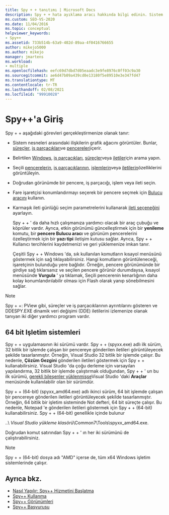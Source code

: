 ```yaml
---
title: Spy + + tanıtımı | Microsoft Docs
description: Spy + + hata ayıklama aracı hakkında bilgi edinin. Sistem nesnesi ilişkilerinin grafik ağacını görüntüler. Seçilen pencereler, iş parçacıkları, süreçler veya iletiler için özellikler alın.
ms.custom: SEO-VS-2020
ms.date: 11/04/2016
ms.topic: conceptual
helpviewer_keywords:
- Spy++
ms.assetid: 733b514b-63a9-402d-89aa-4f0416766655
author: mikejo5000
ms.author: mikejo
manager: jmartens
ms.workload:
- multiple
ms.openlocfilehash: eefc69d7dbd7d05eaadc3e9fe8976c0ff03c9a30
ms.sourcegitcommit: ae6d47b09a439cd0e13180f5e89510e3e347fd47
ms.translationtype: MT
ms.contentlocale: tr-TR
ms.lasthandoff: 02/08/2021
ms.locfileid: "99910028"
---
```

# <a name="introducing-spy"></a>Spy++'a Giriş
Spy + + aşağıdaki görevleri gerçekleştirmenize olanak tanır:

- Sistem nesneleri arasındaki ilişkilerin grafik ağacını görüntüler. Bunlar, [süreçler](../debugger/processes-view.md), [iş parçacıkları](../debugger/threads-view.md)ve [pencereleri](../debugger/windows-view.md)içerir.

- Belirtilen [Windows](../debugger/how-to-search-for-a-window-in-windows-view.md), [iş parçacıkları](../debugger/how-to-search-for-a-thread-in-threads-view.md), [süreçler](../debugger/how-to-search-for-a-process-in-processes-view.md)veya [iletiler](../debugger/how-to-search-for-a-message-in-messages-view.md)için arama yapın.

- Seçili [pencerelerin](../debugger/how-to-display-window-properties.md), [iş parçacıklarının](../debugger/how-to-display-thread-properties.md), [işlemlerin](../debugger/how-to-display-process-properties.md)veya [iletilerin](../debugger/how-to-display-message-properties.md)özelliklerini görüntüleyin.

- Doğrudan görünümde bir pencere, iş parçacığı, işlem veya ileti seçin.

- Fare işaretçisi konumlandırmayı seçerek bir pencere seçmek için [Bulucu aracını](../debugger/how-to-use-the-finder-tool.md) kullanın.

- Karmaşık ileti günlüğü seçim parametrelerini kullanarak [ileti seçeneğini](../debugger/how-to-open-messages-view-from-find-window.md) ayarlayın.

  Spy + + ' da daha hızlı çalışmanıza yardımcı olacak bir araç çubuğu ve köprüler vardır. Ayrıca, etkin görünümü güncelleştirmek için bir **yenileme** komutu, bir **pencere Bulucu aracı** ve görünüm pencerelerini özelleştirmek için bir **yazı tipi** iletişim kutusu sağlar. Ayrıca, Spy + + Kullanıcı tercihlerini kaydetmenizi ve geri yüklemenize imkan tanır.

  Çeşitli Spy + + Windows 'da, sık kullanılan komutların kısayol menüsünü göstermek için sağ tıklayabilirsiniz. Hangi komutların görüntüleneceği, işaretçinin bulunduğu yere bağlıdır. Örneğin, pencere görünümünde bir girdiye sağ tıklarsanız ve seçilen pencere görünür durumdaysa, kısayol menüsünde **Vurgula** ' ya tıklamak, Seçili pencerenin kenarlığının daha kolay konumlandırılabilir olması için Flash olarak yanıp sönebilmesini sağlar.

> [!NOTE]
> Spy + +: PView gibi, süreçler ve iş parçacıklarının ayrıntılarını gösteren ve DDESPY.EXE dinamik veri değişimi (DDE) iletilerini izlemenize olanak tanıyan iki diğer yardımcı program vardır.

## <a name="64-bit-operating-systems"></a>64 bit Işletim sistemleri
 Spy + + uygulamasının iki sürümü vardır. Spy + + (spyxx.exe) adlı ilk sürüm, 32 bitlik bir işlemde çalışan bir pencereye gönderilen iletileri görüntüleyecek şekilde tasarlanmıştır. Örneğin, Visual Studio 32 bitlik bir işlemde çalışır. Bu nedenle, **Çözüm Gezgini** gönderilen iletileri göstermek için Spy + + kullanabilirsiniz. Visual Studio 'da çoğu derleme için varsayılan yapılandırma, 32 bitlik bir işlemde çalıştırmak olduğundan, Spy + + ' un bu ilk sürümü, [gerekli bileşenler yüklenmişse](../debugger/how-to-start-spy-increment.md)Visual Studio 'daki **Araçlar** menüsünde kullanılabilir olan bir sürümdür.

 Spy + + (64-bit) (spyxx_amd64.exe) adlı ikinci sürüm, 64 bit işlemde çalışan bir pencereye gönderilen iletileri görüntüleyecek şekilde tasarlanmıştır. Örneğin, 64 bitlik bir işletim sisteminde Not defteri, 64 bit süreçte çalışır. Bu nedenle, Notepad 'e gönderilen iletileri göstermek için Spy + + (64-bit) kullanabilirsiniz. Spy + + (64-bit) genellikle içinde bulunur

 ..\\ *Visual Studio yükleme klasörü*\Common7\Tools\spyxx_amd64.exe.

 Doğrudan komut satırından Spy + + ' ın her iki sürümünü de çalıştırabilirsiniz.

> [!NOTE]
> Spy + + (64-bit) dosya adı "AMD" içerse de, tüm x64 Windows işletim sistemlerinde çalışır.

## <a name="see-also"></a>Ayrıca bkz.
- [Nasıl Yapılır: Spy++ Hizmetini Başlatma](../debugger/how-to-start-spy-increment.md)
- [Spy++ Kullanma](../debugger/using-spy-increment.md)
- [Spy++ Görünümleri](../debugger/spy-increment-views.md)
- [Spy++ Başvurusu](../debugger/spy-increment-reference.md)